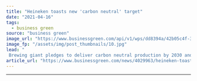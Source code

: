 ```yaml
---
title: "Heineken toasts new 'carbon neutral' target"
date: "2021-04-16"
tags: 
  - business green
source: "business green"
image_url: "https://www.businessgreen.com/api/v1/wps/dd8394a/42b05c4f-3b5c-4f2b-9870-acb9b947e2d3/1/Heineken-185x114.jpg"
image_fp: "/assets/img/post_thumbnails/10.jpg"
lead: "
 Brewing giant pledges to deliver carbon neutral production by 2030 and full value chain by 2040 ..."
article_url: "https://www.businessgreen.com/news/4029963/heineken-toasts-carbon-neutral-target"
---
```


---
